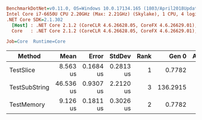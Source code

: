 ``` ini

BenchmarkDotNet=v0.11.0, OS=Windows 10.0.17134.165 (1803/April2018Update/Redstone4)
Intel Core i7-6650U CPU 2.20GHz (Max: 2.21GHz) (Skylake), 1 CPU, 4 logical and 2 physical cores
.NET Core SDK=2.1.302
  [Host] : .NET Core 2.1.2 (CoreCLR 4.6.26628.05, CoreFX 4.6.26629.01), 64bit RyuJIT
  Core   : .NET Core 2.1.2 (CoreCLR 4.6.26628.05, CoreFX 4.6.26629.01), 64bit RyuJIT

Job=Core  Runtime=Core  

```
|        Method |      Mean |     Error |    StdDev | Rank |    Gen 0 | Allocated |
|-------------- |----------:|----------:|----------:|-----:|---------:|----------:|
|     TestSlice |  8.563 us | 0.1684 us | 0.2813 us |    1 |   0.7782 |    1.6 KB |
| TestSubString | 46.536 us | 0.9307 us | 2.2120 us |    3 | 136.2915 | 279.27 KB |
|    TestMemory |  9.126 us | 0.1811 us | 0.3026 us |    2 |   0.7782 |    1.6 KB |
